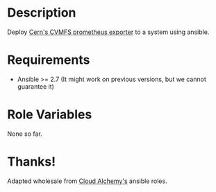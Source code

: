 # Description

Deploy [Cern's CVMFS prometheus exporter](https://gitlab.cern.ch/cloud/cvmfs-prometheus-exporter) to a system using ansible.

# Requirements

- Ansible >= 2.7 (It might work on previous versions, but we cannot guarantee it)

# Role Variables

None so far.

# Thanks!

Adapted wholesale from [Cloud Alchemy's](https://github.com/cloudalchemy) ansible roles.